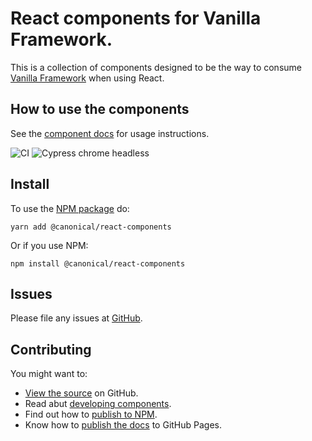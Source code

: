# React components for Vanilla Framework.

This is a collection of components designed to be the way to consume [Vanilla Framework](http://vanillaframework.io) when using React.

## How to use the components

See the [component docs](https://canonical-web-and-design.github.io/react-components/) for usage instructions.

![CI](https://github.com/canonical-web-and-design/react-components/workflows/CI/badge.svg?branch=master)
![Cypress chrome headless](https://github.com/canonical-web-and-design/react-components/workflows/Cypress%20chrome%20headless/badge.svg)

## Install

To use the [NPM package](https://www.npmjs.com/package/@canonical/react-components) do:

```shell
yarn add @canonical/react-components
```

Or if you use NPM:

```shell
npm install @canonical/react-components
```

## Issues

Please file any issues at [GitHub](https://github.com/canonical-web-and-design/react-components/issues).

## Contributing

You might want to:

- [View the source](https://github.com/canonical-web-and-design/react-components) on GitHub.
- Read abut [developing components](https://github.com/canonical-web-and-design/react-components/blob/master/HACKING.md).
- Find out how to [publish to NPM](https://github.com/canonical-web-and-design/react-components/blob/master/PUBLISH-NPM-PACKAGE.md).
- Know how to [publish the docs](https://github.com/canonical-web-and-design/react-components/blob/master/PUBLISHING-DOCS.md) to GitHub Pages.
